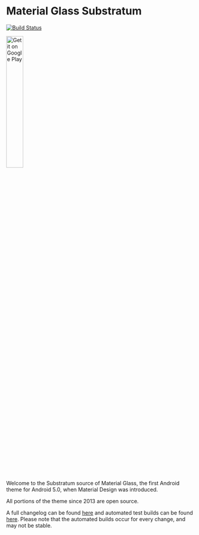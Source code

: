 # Material Glass Substratum
[![Build Status](https://travis-ci.org/PitchedApps/Material-Glass-Substratum.svg?branch=master)](https://travis-ci.org/PitchedApps/Material-Glass-Substratum)

<a href='https://play.google.com/store/apps/details?id=com.pitchedapps.material.glass.free&utm_source=github'><img alt='Get it on Google Play' width="30%" src='https://play.google.com/intl/en_us/badges/images/generic/en_badge_web_generic.png'/></a>

Welcome to the Substratum source of Material Glass, the first Android theme for Android 5.0, when Material Design was introduced.

All portions of the theme since 2013 are open source.

A full changelog can be found [here](https://github.com/PitchedApps/Material-Glass-Substratum/blob/master/docs/Changelog.md)
and automated test builds can be found [here](https://github.com/PitchedApps/Material-Glass-Test-Builds/releases).
Please note that the automated builds occur for every change, and may not be stable. 
